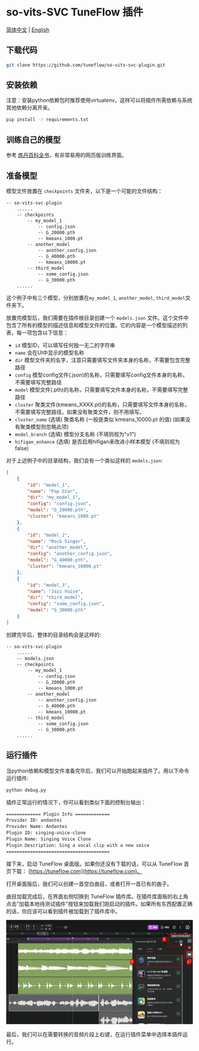 # so-vits-SVC TuneFlow 插件

[简体中文](./README.zh.md) | [English](./README.md)

## 下载代码

```bash
git clone https://github.com/tuneflow/so-vits-svc-plugin.git
```

## 安装依赖

注意：安装python依赖包时推荐使用virtualenv，这样可以将插件所需依赖与系统其他依赖分离开来。

```bash
pip install -r requirements.txt
```

## 训练自己的模型

参考 [炼丹百科全书](https://docs.qq.com/doc/DUWdxS1ZaV29vZnlV)，有非常易用的网页版训练界面。

## 准备模型

模型文件放置在 `checkpoints` 文件夹，以下是一个可能的文件结构：

```
-- so-vits-svc-plugin
    ......
    -- checkpoints
        -- my_model_1
            -- config.json
            -- G_20000.pth
            -- kmeans_1000.pt
        -- another_model
            -- another_config.json
            -- G_40000.pth
            -- kmeans_10000.pt
        -- third_model
            -- some_config.json
            -- G_30000.pth
    ......
```

这个例子中有三个模型，分别放置在`my_model_1`, `another_model`, `third_model`文件夹下。

放置完模型后，我们需要在插件根目录创建一个 `models.json` 文件。这个文件中包含了所有的模型的描述信息和模型文件的位置。它的内容是一个模型描述的列表，每一项包含以下信息：

- `id` 模型ID，可以填写任何独一无二的字符串
- `name` 会在UI中显示的模型名称
- `dir` 模型文件夹的名字，注意只需要填写文件夹本身的名称，不需要包含完整路径
- `config` 模型config文件(.json)的名称，只需要填写config文件本身的名称，不需要填写完整路径
- `model` 模型文件(.pth)的名称，只需要填写文件本身的名称，不需要填写完整路径
- `cluster` 聚类文件(kmeans_XXXX.pt)的名称，只需要填写文件本身的名称，不需要填写完整路径。如果没有聚类文件，则不用填写。
- `cluster_name` (选填) 聚类名称 (一般是类似 kmeans_10000.pt 的值) (如果没有聚类模型则忽略此项)
- `model_branch` (选填) 模型分支名称 (不填则视为"v1")
- `hifigan_enhance` (选填) 是否启用hifigan来改进小样本模型 (不填则视为false)

对于上述例子中的目录结构，我们会有一个类似这样的 `models.json`:

```json
[
    {
        "id": "model_1",
        "name": "Pop Star",
        "dir": "my_model_1",
        "config": "config.json",
        "model": "G_20000.pth",
        "cluster": "kmeans_1000.pt"
    },
    {
        "id": "model_2",
        "name": "Rock Singer",
        "dir": "another_model",
        "config": "another_config.json",
        "model": "G_40000.pth",
        "cluster": "kmeans_10000.pt"
    },
    {
        "id": "model_3",
        "name": "Jazz Voice",
        "dir": "third_model",
        "config": "some_config.json",
        "model": "G_30000.pth"
    }
]
```

创建完毕后，整体的目录结构会是这样的:

```
-- so-vits-svc-plugin
    ......
    -- models.json
    -- checkpoints
        -- my_model_1
            -- config.json
            -- G_20000.pth
            -- kmeans_1000.pt
        -- another_model
            -- another_config.json
            -- G_40000.pth
            -- kmeans_10000.pt
        -- third_model
            -- some_config.json
            -- G_30000.pth
    ......
```

## 运行插件

当python依赖和模型文件准备完毕后，我们可以开始跑起来插件了。用以下命令运行插件:

```bash
python debug.py
```

插件正常运行的情况下，你可以看到类似下面的控制台输出：

```bash
============= Plugin Info =============
Provider ID: andantei
Provider Name: Andantei
Plugin ID: singing-voice-clone
Plugin Name: Singing Voice Clone
Plugin Description: Sing a vocal clip with a new voice
=======================================
```

接下来，启动 TuneFlow 桌面版。如果你还没有下载的话，可以从 TuneFlow 首页下载： [https://tuneflow.com](https://tuneflow.com)。

打开桌面版后，我们可以创建一首空白曲目，或者打开一首已有的曲子。

曲目加载完成后，在界面右侧切换到 TuneFlow 插件库。在插件库面板的右上角点击"加载本地待测试插件"按钮来加载我们刚启动的插件。如果所有东西配置正确的话，你应该可以看到插件被加载到了插件库中。


![加载本地插件](./images/load_plugin_zh.jpg)

最后，我们可以在需要转换的音频片段上右键，在运行插件菜单中选择本插件运行。
